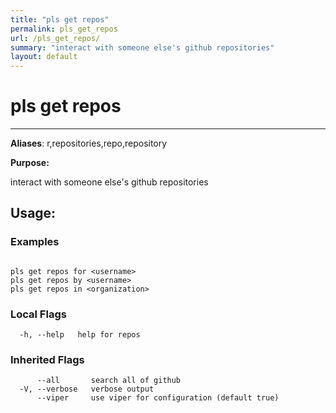 ```yaml
---
title: "pls get repos"
permalink: pls_get_repos
url: /pls_get_repos/
summary: "interact with someone else's github repositories"
layout: default
---
```

# pls get repos 

---
**Aliases**: r,repositories,repo,repository

**Purpose:**

interact with someone else's github repositories

## Usage:

### Examples

```

pls get repos for <username>
pls get repos by <username>
pls get repos in <organization>
```

### Local Flags

```
  -h, --help   help for repos
```

### Inherited Flags

```
      --all       search all of github
  -V, --verbose   verbose output
      --viper     use viper for configuration (default true)
```
